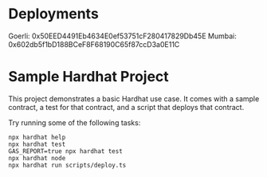 # Deployments
Goerli: 0x50EED4491Eb4634E0ef53751cF280417829Db45E
Mumbai: 0x602db5f1bD188BCeF8F68190C65f87ccD3a0E11C

# Sample Hardhat Project

This project demonstrates a basic Hardhat use case. It comes with a sample contract, a test for that contract, and a script that deploys that contract.

Try running some of the following tasks:

```shell
npx hardhat help
npx hardhat test
GAS_REPORT=true npx hardhat test
npx hardhat node
npx hardhat run scripts/deploy.ts
```

